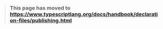 > ### This page has moved to https://www.typescriptlang.org/docs/handbook/declaration-files/publishing.html
